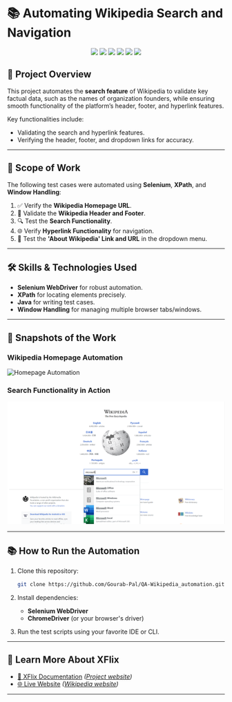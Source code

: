 # 📚 **Automating Wikipedia Search and Navigation**  

<p align="center">
  <img src="https://img.shields.io/badge/Selenium-Tools-blue?style=for-the-badge&logo=selenium&logoColor=white">
  <img src="https://img.shields.io/badge/Xpath-Selectors-purple?style=for-the-badge">
  <img src="https://img.shields.io/badge/Java-Programming-orange?style=for-the-badge&logo=java&logoColor=white">
  <img src="https://img.shields.io/badge/Window_Handling-Selenium-orange?style=for-the-badge&logo=selenium">
  <img src="https://img.shields.io/badge/Data_Validation-Accurate-yellow?style=for-the-badge">
  <img src="https://img.shields.io/badge/Header_Footer-Validation-brightgreen?style=for-the-badge">
</p>

## 🌟 **Project Overview**  
This project automates the **search feature** of Wikipedia to validate key factual data, such as the names of organization founders, while ensuring smooth functionality of the platform’s header, footer, and hyperlink features.  

Key functionalities include:  
- Validating the search and hyperlink features.  
- Verifying the header, footer, and dropdown links for accuracy.  

---

## 🚀 **Scope of Work**  
The following test cases were automated using **Selenium**, **XPath**, and **Window Handling**:  
1. ✅ Verify the **Wikipedia Homepage URL**.  
2. 📜 Validate the **Wikipedia Header and Footer**.  
3. 🔍 Test the **Search Functionality**.  
4. 🌐 Verify **Hyperlink Functionality** for navigation.  
5. 🔗 Test the **'About Wikipedia' Link and URL** in the dropdown menu.  

---

## 🛠️ **Skills & Technologies Used**  
- **Selenium WebDriver** for robust automation.  
- **XPath** for locating elements precisely.  
- **Java** for writing test cases.  
- **Window Handling** for managing multiple browser tabs/windows.  

---

## 📸 **Snapshots of the Work**  
### **Wikipedia Homepage Automation**  
![Homepage Automation](wikipedia_homepage.png)  

### **Search Functionality in Action**  
![Search Automation](wikipedia_search.png)  

---

## 📚 **How to Run the Automation**  
1. Clone this repository:  
   ```bash
   git clone https://github.com/Gourab-Pal/QA-Wikipedia_automation.git
2. Install dependencies:  
    - **Selenium WebDriver**  
    - **ChromeDriver** (or your browser's driver)  

3. Run the test scripts using your favorite IDE or CLI.  

---

## 📜 **Learn More About XFlix**  

- [📘 XFlix Documentation](#) _([Project website](https://www.crio.do/learn/portfolio/gourab-pal-gpal/ME_XSEARCH2/))_  
- [🌐 Live Website](#) _([Wikipedia website](https://www.wikipedia.org/))_  

---




